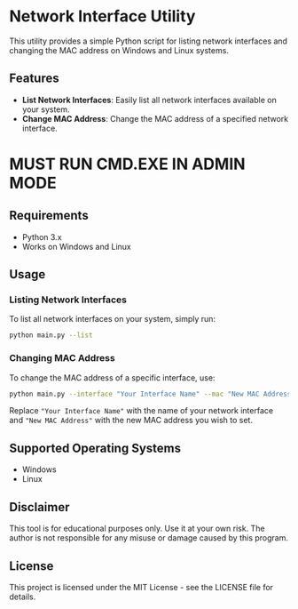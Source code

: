 # Network Interface Utility

This utility provides a simple Python script for listing network interfaces and changing the MAC address on Windows and Linux systems.

## Features

- **List Network Interfaces**: Easily list all network interfaces available on your system.
- **Change MAC Address**: Change the MAC address of a specified network interface.

# MUST RUN CMD.EXE IN ADMIN MODE

## Requirements

- Python 3.x
- Works on Windows and Linux

## Usage

### Listing Network Interfaces

To list all network interfaces on your system, simply run:

```bash
python main.py --list
```

### Changing MAC Address

To change the MAC address of a specific interface, use:

```bash
python main.py --interface "Your Interface Name" --mac "New MAC Address"
```

Replace `"Your Interface Name"` with the name of your network interface and `"New MAC Address"` with the new MAC address you wish to set.

## Supported Operating Systems

- Windows
- Linux

## Disclaimer

This tool is for educational purposes only. Use it at your own risk. The author is not responsible for any misuse or damage caused by this program.

## License

This project is licensed under the MIT License - see the LICENSE file for details.
